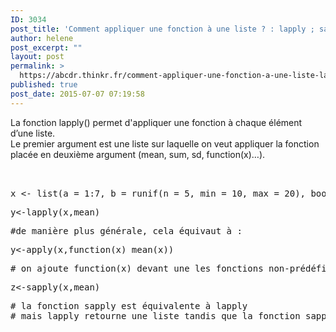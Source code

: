 ```yaml
---
ID: 3034
post_title: 'Comment appliquer une fonction à une liste ? : lapply ; sapply ?'
author: helene
post_excerpt: ""
layout: post
permalink: >
  https://abcdr.thinkr.fr/comment-appliquer-une-fonction-a-une-liste-lapply-sapply/
published: true
post_date: 2015-07-07 07:19:58
---
```

<p>La fonction lapply() permet d'appliquer une fonction à chaque élément d’une liste.<br /> Le premier argument est une liste sur laquelle on veut appliquer la fonction placée en deuxième argument (mean, sum, sd, function(x)…).</p><p> <pre><br /><br />x &lt;- list(a = 1:7, b = runif(n = 5, min = 10, max = 20), booleen = c(TRUE,FALSE,FALSE,TRUE))</p><p>y&lt;-lapply(x,mean)</p><p>#de manière plus générale, cela équivaut à :</p><p>y&lt;-apply(x,function(x) mean(x))</p><p># on ajoute function(x) devant une les fonctions non-prédéfinies dans R</p><p>z&lt;-sapply(x,mean)</p><p># la fonction sapply est équivalente à lapply <br /># mais lapply retourne une liste tandis que la fonction sapply retourne un vecteur numérique, une matrice ou quand cela n'est pas possible, une liste.</p><p></pre> </p><p> </p><p> </p><p> </p><p> </p><p> </p><p> </p>